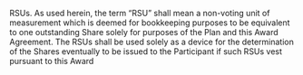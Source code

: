 RSUs.    As  used  herein,  the  term  “RSU”  shall  mean  a  non-voting  unit  of  measurement
which is deemed for bookkeeping purposes to be equivalent to one outstanding Share solely for purposes
of the Plan and this Award Agreement. The RSUs shall be used solely as a device for the determination
of  the  Shares  eventually  to  be  issued  to  the  Participant  if  such  RSUs  vest  pursuant  to  this  Award